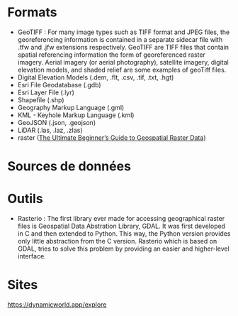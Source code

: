 # Formats
* GeoTIFF : For many image types such as TIFF format and JPEG files, the georeferencing information is contained in a separate sidecar file with .tfw and .jfw extensions respectively.
GeoTIFF are TIFF files that contain spatial referencing information the form of georeferenced raster imagery. Aerial imagery (or aerial photography), satellite imagery, digital elevation models, and shaded relief are some examples of geoTiff files.
* Digital Elevation Models (.dem, .flt, .csv, .tif, .txt, .hgt)
* Esri File Geodatabase (.gdb)
* Esri Layer File (.lyr)
* Shapefile (.shp)
* Geography Markup Language (.gml)
* KML - Keyhole Markup Language (.kml)
* GeoJSON (.json, .geojson)
* LiDAR (.las, .laz, .zlas)
* raster ([The Ultimate Beginner’s Guide to Geospatial Raster Data](https://towardsdatascience.com/the-ultimate-beginners-guide-to-geospatial-raster-data-feb7673f6db0))
 

# Sources de données
# Outils
* Rasterio : The first library ever made for accessing geographical raster files is Geospatial Data Abstration Library, GDAL. It was first developed in C and then extended to Python. This way, the Python version provides only little abstraction from the C version. Rasterio which is based on GDAL, tries to solve this problem by providing an easier and higher-level interface.

# Sites 
https://dynamicworld.app/explore

